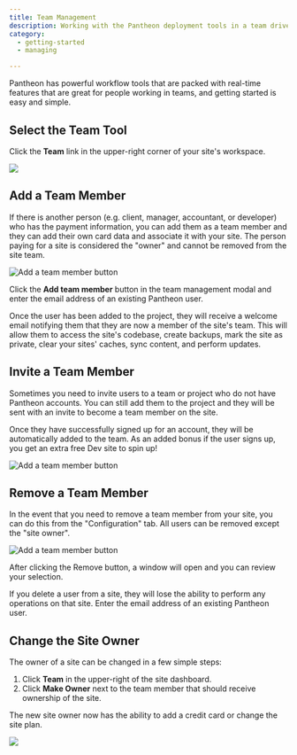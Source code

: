 ```yaml
---
title: Team Management
description: Working with the Pantheon deployment tools in a team driven environment.
category:
  - getting-started
  - managing

---
```


Pantheon has powerful workflow tools that are packed with real-time features that are great for people working in teams, and getting started is easy and simple.

## Select the Team Tool

Click the **Team** link in the upper-right corner of your site's workspace.

![](https://www.getpantheon.com/sites/default/files/docs/desk_images/297812)

## Add a Team Member

If there is another person (e.g. client, manager, accountant, or developer) who has the payment information, you can add them as a team member and they can add their own card data and associate it with your site. The person paying for a site is considered the "owner" and cannot be removed from the site team.  


 ![Add a team member button](https://www.getpantheon.com/sites/default/files/docs/desk_images/87612)

Click the **Add team member** button in the team management modal and enter the email address of an existing Pantheon user.  


Once the user has been added to the project, they will receive a welcome email notifying them that they are now a member of the site's team. This will allow them to access the site's codebase, create backups, mark the site as private, clear your sites' caches, sync content, and perform updates.

## Invite a Team Member

Sometimes you need to invite users to a team or project who do not have Pantheon accounts. You can still add them to the project and they will be sent with an invite to become a team member on the site.

Once they have successfully signed up for an account, they will be automatically added to the team. As an added bonus if the user signs up, you get an extra free Dev site to spin up!

![Add a team member button](https://www.getpantheon.com/sites/default/files/docs/desk_images/87611)


## Remove a Team Member

In the event that you need to remove a team member from your site, you can do this from the "Configuration" tab. All users can be removed except the "site owner".   


 ![Add a team member button](https://www.getpantheon.com/sites/default/files/docs/desk_images/87604)

After clicking the Remove button, a window will open and you can review your selection.  



If you delete a user from a site, they will lose the ability to perform any operations on that site. Enter the email address of an existing Pantheon user.

## Change the Site Owner

The owner of a site can be changed in a few simple steps:

1. Click **Team** in the upper-right of the site dashboard.
2. Click **Make Owner** next to the team member that should receive ownership of the site.

The new site owner now has the ability to add a credit card or change the site plan.  


 ![](https://www.getpantheon.com/sites/default/files/docs/desk_images/278835)
